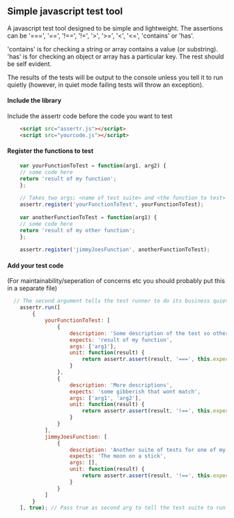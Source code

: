 ## Simple javascript test tool

A javascript test tool designed to be simple and lightweight. The assertions can be '===', '==', '!==', '!=', '>', '>=', '<', '<=', 'contains' or 'has'. 

'contains' is for checking a string or array contains a value (or substring). 'has' is for checking an object or array has a particular key. The rest should be self evident.

The results of the tests will be output to the console unless you tell it to run quietly (however, in quiet mode failing tests will throw an exception).

#### Include the library
Include the assertr code before the code you want to test

```html
	<script src="assertr.js"></script>
	<script src="yourcode.js"></script>
```

#### Register the functions to test

```javascript
	var yourFunctionToTest = function(arg1, arg2) {
    // some code here
    return 'result of my function';
	};
	
	// Takes two args; <name of test suite> and <the function to test>
	assertr.register('yourFunctionToTest', yourFunctionToTest);
	
	var anotherFunctionToTest = function(arg1) {
    // some code here
    return 'result of my other function';
	};
	
	assertr.register('jimmyJoesFunction', anotherFunctionToTest);
```

#### Add your test code
(For maintainability/seperation of concerns etc you should probably put this in a separate file)

```javascript
  // The second argument tells the test runner to do its business quietly
	assertr.run([
		{
			yourFunctionToTest: [
				{
					description: 'Some description of the test so other peeps dont have to mind read',
					expects: 'result of my function',
					args: ['arg1'], 
					unit: function(result) {
						return assertr.assert(result, '===', this.expects);
					}
				},
				{
					description: 'More descriptions',
					expects: 'some gibberish that wont match',
					args: ['arg1', 'arg2'], 
					unit: function(result) {
						return assertr.assert(result, '!==', this.expects);
					}
				}
			],
			jimmyJoesFunction: [
				{
					description: 'Another suite of tests for one of my insanely complex functions',
					expects: 'The moon on a stick',
					args: [], 
					unit: function(result) {
						return assertr.assert(result, '!==', this.expects);
					}
				}
			]
		}
	], true); // Pass true as second arg to tell the test suite to run quietly i.e. not output results to console. Note that in this state exceptions will be thrown for failing tests.
```
